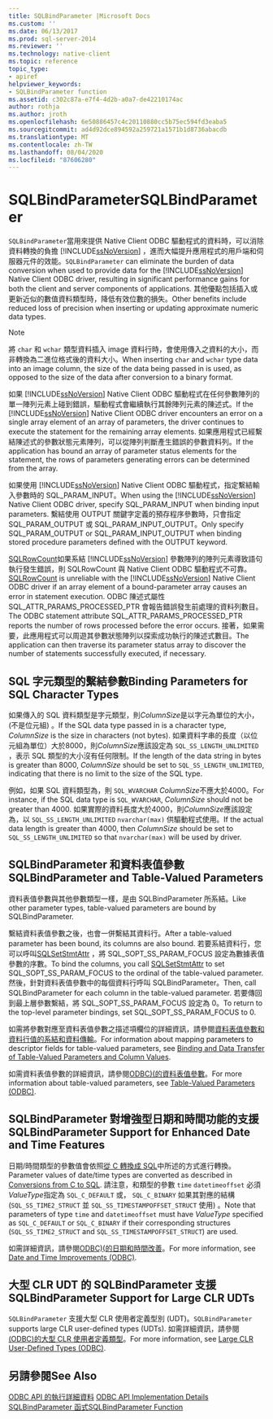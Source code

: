 ```yaml
---
title: SQLBindParameter |Microsoft Docs
ms.custom: ''
ms.date: 06/13/2017
ms.prod: sql-server-2014
ms.reviewer: ''
ms.technology: native-client
ms.topic: reference
topic_type:
- apiref
helpviewer_keywords:
- SQLBindParameter function
ms.assetid: c302c87a-e7f4-4d2b-a0a7-de42210174ac
author: rothja
ms.author: jroth
ms.openlocfilehash: 6e50886457c4c20110880cc5b75ec594fd3eaba5
ms.sourcegitcommit: ad4d92dce894592a259721a1571b1d8736abacdb
ms.translationtype: MT
ms.contentlocale: zh-TW
ms.lasthandoff: 08/04/2020
ms.locfileid: "87606280"
---
```

# <a name="sqlbindparameter"></a><span data-ttu-id="50df4-102">SQLBindParameter</span><span class="sxs-lookup"><span data-stu-id="50df4-102">SQLBindParameter</span></span>
  <span data-ttu-id="50df4-103">`SQLBindParameter`當用來提供 Native Client ODBC 驅動程式的資料時，可以消除資料轉換的負擔 [!INCLUDE[ssNoVersion](../../includes/ssnoversion-md.md)] ，進而大幅提升應用程式的用戶端和伺服器元件的效能。</span><span class="sxs-lookup"><span data-stu-id="50df4-103">`SQLBindParameter` can eliminate the burden of data conversion when used to provide data for the [!INCLUDE[ssNoVersion](../../includes/ssnoversion-md.md)] Native Client ODBC driver, resulting in significant performance gains for both the client and server components of applications.</span></span> <span data-ttu-id="50df4-104">其他優點包括插入或更新近似的數值資料類型時，降低有效位數的損失。</span><span class="sxs-lookup"><span data-stu-id="50df4-104">Other benefits include reduced loss of precision when inserting or updating approximate numeric data types.</span></span>  
  
> [!NOTE]  
>  <span data-ttu-id="50df4-105">將 `char` 和 `wchar` 類型資料插入 image 資料行時，會使用傳入之資料的大小，而非轉換為二進位格式後的資料大小。</span><span class="sxs-lookup"><span data-stu-id="50df4-105">When inserting `char` and `wchar` type data into an image column, the size of the data being passed in is used, as opposed to the size of the data after conversion to a binary format.</span></span>  
  
 <span data-ttu-id="50df4-106">如果 [!INCLUDE[ssNoVersion](../../includes/ssnoversion-md.md)] Native Client ODBC 驅動程式在任何參數陣列的單一陣列元素上碰到錯誤，驅動程式會繼續執行其餘陣列元素的陳述式。</span><span class="sxs-lookup"><span data-stu-id="50df4-106">If the [!INCLUDE[ssNoVersion](../../includes/ssnoversion-md.md)] Native Client ODBC driver encounters an error on a single array element of an array of parameters, the driver continues to execute the statement for the remaining array elements.</span></span> <span data-ttu-id="50df4-107">如果應用程式已經繫結陳述式的參數狀態元素陣列，可以從陣列判斷產生錯誤的參數資料列。</span><span class="sxs-lookup"><span data-stu-id="50df4-107">If the application has bound an array of parameter status elements for the statement, the rows of parameters generating errors can be determined from the array.</span></span>  
  
 <span data-ttu-id="50df4-108">如果使用 [!INCLUDE[ssNoVersion](../../includes/ssnoversion-md.md)] Native Client ODBC 驅動程式，指定繫結輸入參數時的 SQL_PARAM_INPUT。</span><span class="sxs-lookup"><span data-stu-id="50df4-108">When using the [!INCLUDE[ssNoVersion](../../includes/ssnoversion-md.md)] Native Client ODBC driver, specify SQL_PARAM_INPUT when binding input parameters.</span></span> <span data-ttu-id="50df4-109">繫結使用 OUTPUT 關鍵字定義的預存程序參數時，只會指定 SQL_PARAM_OUTPUT 或 SQL_PARAM_INPUT_OUTPUT。</span><span class="sxs-lookup"><span data-stu-id="50df4-109">Only specify SQL_PARAM_OUTPUT or SQL_PARAM_INPUT_OUTPUT when binding stored procedure parameters defined with the OUTPUT keyword.</span></span>  
  
 <span data-ttu-id="50df4-110">[SQLRowCount](sqlrowcount.md)如果系結 [!INCLUDE[ssNoVersion](../../includes/ssnoversion-md.md)] 參數陣列的陣列元素導致語句執行發生錯誤，則 SQLRowCount 與 Native Client ODBC 驅動程式不可靠。</span><span class="sxs-lookup"><span data-stu-id="50df4-110">[SQLRowCount](sqlrowcount.md) is unreliable with the [!INCLUDE[ssNoVersion](../../includes/ssnoversion-md.md)] Native Client ODBC driver if an array element of a bound-parameter array causes an error in statement execution.</span></span> <span data-ttu-id="50df4-111">ODBC 陳述式屬性 SQL_ATTR_PARAMS_PROCESSED_PTR 會報告錯誤發生前處理的資料列數目。</span><span class="sxs-lookup"><span data-stu-id="50df4-111">The ODBC statement attribute SQL_ATTR_PARAMS_PROCESSED_PTR reports the number of rows processed before the error occurs.</span></span> <span data-ttu-id="50df4-112">接著，如果需要，此應用程式可以周遊其參數狀態陣列以探索成功執行的陳述式數目。</span><span class="sxs-lookup"><span data-stu-id="50df4-112">The application can then traverse its parameter status array to discover the number of statements successfully executed, if necessary.</span></span>  
  
## <a name="binding-parameters-for-sql-character-types"></a><span data-ttu-id="50df4-113">SQL 字元類型的繫結參數</span><span class="sxs-lookup"><span data-stu-id="50df4-113">Binding Parameters for SQL Character Types</span></span>  
 <span data-ttu-id="50df4-114">如果傳入的 SQL 資料類型是字元類型，則*ColumnSize*是以字元為單位的大小， (不是位元組) 。</span><span class="sxs-lookup"><span data-stu-id="50df4-114">If the SQL data type passed in is a character type, *ColumnSize* is the size in characters (not bytes).</span></span> <span data-ttu-id="50df4-115">如果資料字串的長度（以位元組為單位）大於8000，則*ColumnSize*應該設定為 `SQL_SS_LENGTH_UNLIMITED` ，表示 SQL 類型的大小沒有任何限制。</span><span class="sxs-lookup"><span data-stu-id="50df4-115">If the length of the data string in bytes is greater than 8000, *ColumnSize* should be set to `SQL_SS_LENGTH_UNLIMITED`, indicating that there is no limit to the size of the SQL type.</span></span>  
  
 <span data-ttu-id="50df4-116">例如，如果 SQL 資料類型為，則 `SQL_WVARCHAR` *ColumnSize*不應大於4000。</span><span class="sxs-lookup"><span data-stu-id="50df4-116">For instance, if the SQL data type is `SQL_WVARCHAR`, *ColumnSize* should not be greater than 4000.</span></span> <span data-ttu-id="50df4-117">如果實際的資料長度大於4000，則*ColumnSize*應該設定為，以 `SQL_SS_LENGTH_UNLIMITED` `nvarchar(max)` 供驅動程式使用。</span><span class="sxs-lookup"><span data-stu-id="50df4-117">If the actual data length is greater than 4000, then *ColumnSize* should be set to `SQL_SS_LENGTH_UNLIMITED` so that `nvarchar(max)` will be used by driver.</span></span>  
  
## <a name="sqlbindparameter-and-table-valued-parameters"></a><span data-ttu-id="50df4-118">SQLBindParameter 和資料表值參數</span><span class="sxs-lookup"><span data-stu-id="50df4-118">SQLBindParameter and Table-Valued Parameters</span></span>  
 <span data-ttu-id="50df4-119">資料表值參數與其他參數類型一樣，是由 SQLBindParameter 所系結。</span><span class="sxs-lookup"><span data-stu-id="50df4-119">Like other parameter types, table-valued parameters are bound by SQLBindParameter.</span></span>  
  
 <span data-ttu-id="50df4-120">繫結資料表值參數之後，也會一併繫結其資料行。</span><span class="sxs-lookup"><span data-stu-id="50df4-120">After a table-valued parameter has been bound, its columns are also bound.</span></span> <span data-ttu-id="50df4-121">若要系結資料行，您可以呼叫[SQLSetStmtAttr](sqlsetstmtattr.md) ，將 SQL_SOPT_SS_PARAM_FOCUS 設定為數據表值參數的序數。</span><span class="sxs-lookup"><span data-stu-id="50df4-121">To bind the columns, you call [SQLSetStmtAttr](sqlsetstmtattr.md) to set SQL_SOPT_SS_PARAM_FOCUS to the ordinal of the table-valued parameter.</span></span> <span data-ttu-id="50df4-122">然後，針對資料表值參數中的每個資料行呼叫 SQLBindParameter。</span><span class="sxs-lookup"><span data-stu-id="50df4-122">Then, call SQLBindParameter for each column in the table-valued parameter.</span></span> <span data-ttu-id="50df4-123">若要傳回到最上層參數繫結，將 SQL_SOPT_SS_PARAM_FOCUS 設定為 0。</span><span class="sxs-lookup"><span data-stu-id="50df4-123">To return to the top-level parameter bindings, set SQL_SOPT_SS_PARAM_FOCUS to 0.</span></span>  
  
 <span data-ttu-id="50df4-124">如需將參數對應至資料表值參數之描述項欄位的詳細資訊，請參閱[資料表值參數和資料行值的系結和資料傳輸](../native-client-odbc-table-valued-parameters/binding-and-data-transfer-of-table-valued-parameters-and-column-values.md)。</span><span class="sxs-lookup"><span data-stu-id="50df4-124">For information about mapping parameters to descriptor fields for table-valued parameters, see [Binding and Data Transfer of Table-Valued Parameters and Column Values](../native-client-odbc-table-valued-parameters/binding-and-data-transfer-of-table-valued-parameters-and-column-values.md).</span></span>  
  
 <span data-ttu-id="50df4-125">如需資料表值參數的詳細資訊，請參閱[ODBC&#41;&#40;的資料表值參數](../native-client-odbc-table-valued-parameters/table-valued-parameters-odbc.md)。</span><span class="sxs-lookup"><span data-stu-id="50df4-125">For more information about table-valued parameters, see [Table-Valued Parameters &#40;ODBC&#41;](../native-client-odbc-table-valued-parameters/table-valued-parameters-odbc.md).</span></span>  
  
## <a name="sqlbindparameter-support-for-enhanced-date-and-time-features"></a><span data-ttu-id="50df4-126">SQLBindParameter 對增強型日期和時間功能的支援</span><span class="sxs-lookup"><span data-stu-id="50df4-126">SQLBindParameter Support for Enhanced Date and Time Features</span></span>  
 <span data-ttu-id="50df4-127">日期/時間類型的參數值會依照[從 C 轉換成 SQL](../native-client-odbc-date-time/datetime-data-type-conversions-from-c-to-sql.md)中所述的方式進行轉換。</span><span class="sxs-lookup"><span data-stu-id="50df4-127">Parameter values of date/time types are converted as described in [Conversions from C to SQL](../native-client-odbc-date-time/datetime-data-type-conversions-from-c-to-sql.md).</span></span> <span data-ttu-id="50df4-128">請注意，和類型的參數 `time` `datetimeoffset` 必須*ValueType*指定為 `SQL_C_DEFAULT` 或， `SQL_C_BINARY` 如果其對應的結構 (`SQL_SS_TIME2_STRUCT` 並 `SQL_SS_TIMESTAMPOFFSET_STRUCT` 使用) 。</span><span class="sxs-lookup"><span data-stu-id="50df4-128">Note that parameters of type `time` and `datetimeoffset` must have *ValueType* specified as `SQL_C_DEFAULT` or `SQL_C_BINARY` if their corresponding structures (`SQL_SS_TIME2_STRUCT` and `SQL_SS_TIMESTAMPOFFSET_STRUCT`) are used.</span></span>  
  
 <span data-ttu-id="50df4-129">如需詳細資訊，請參閱[ODBC&#41;&#40;的日期和時間改善](../native-client-odbc-date-time/date-and-time-improvements-odbc.md)。</span><span class="sxs-lookup"><span data-stu-id="50df4-129">For more information, see [Date and Time Improvements &#40;ODBC&#41;](../native-client-odbc-date-time/date-and-time-improvements-odbc.md).</span></span>  
  
## <a name="sqlbindparameter-support-for-large-clr-udts"></a><span data-ttu-id="50df4-130">大型 CLR UDT 的 SQLBindParameter 支援</span><span class="sxs-lookup"><span data-stu-id="50df4-130">SQLBindParameter Support for Large CLR UDTs</span></span>  
 <span data-ttu-id="50df4-131">`SQLBindParameter` 支援大型 CLR 使用者定義型別 (UDT)。</span><span class="sxs-lookup"><span data-stu-id="50df4-131">`SQLBindParameter` supports large CLR user-defined types (UDTs).</span></span> <span data-ttu-id="50df4-132">如需詳細資訊，請參閱[&#40;ODBC&#41;的大型 CLR 使用者定義類型](../native-client/odbc/large-clr-user-defined-types-odbc.md)。</span><span class="sxs-lookup"><span data-stu-id="50df4-132">For more information, see [Large CLR User-Defined Types &#40;ODBC&#41;](../native-client/odbc/large-clr-user-defined-types-odbc.md).</span></span>  
  
## <a name="see-also"></a><span data-ttu-id="50df4-133">另請參閱</span><span class="sxs-lookup"><span data-stu-id="50df4-133">See Also</span></span>  
 <span data-ttu-id="50df4-134">[ODBC API 的執行詳細資料](odbc-api-implementation-details.md) </span><span class="sxs-lookup"><span data-stu-id="50df4-134">[ODBC API Implementation Details](odbc-api-implementation-details.md) </span></span>  
 [<span data-ttu-id="50df4-135">SQLBindParameter 函式</span><span class="sxs-lookup"><span data-stu-id="50df4-135">SQLBindParameter Function</span></span>](https://go.microsoft.com/fwlink/?LinkId=59328)  
  
  
